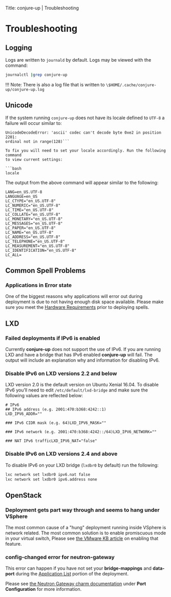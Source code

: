 Title: conjure-up | Troubleshooting

# Troubleshooting

## Logging

Logs are written to `journald` by default. Logs may be viewed with the command:

```bash
journalctl |grep conjure-up
```

!!! Note:
    There is also a log file that is written to
    `\$HOME/.cache/conjure-up/conjure-up.log`

## Unicode

If the system running `conjure-up` does not have its locale defined to
`UTF-8` a failure will occur similar to:

```
UnicodeDecodeError: 'ascii' codec can't decode byte 0xe2 in position 2201:
ordinal not in range(128)```

To fix you will need to set your locale accordingly. Run the following command
to view current settings:

```bash
locale
```

The output from the above command will appear similar to the following:

```no-highlight
LANG=en_US.UTF-8
LANGUAGE=en_US
LC_CTYPE="en_US.UTF-8"
LC_NUMERIC="en_US.UTF-8"
LC_TIME="en_US.UTF-8"
LC_COLLATE="en_US.UTF-8"
LC_MONETARY="en_US.UTF-8"
LC_MESSAGES="en_US.UTF-8"
LC_PAPER="en_US.UTF-8"
LC_NAME="en_US.UTF-8"
LC_ADDRESS="en_US.UTF-8"
LC_TELEPHONE="en_US.UTF-8"
LC_MEASUREMENT="en_US.UTF-8"
LC_IDENTIFICATION="en_US.UTF-8"
LC_ALL=
```

## Common Spell Problems

### Applications in Error state

One of the biggest reasons why applications will error out during deployment is
due to not having enough disk space available. Please make sure you meet the
[Hardware Requirements][hardware] prior to deploying spells.

## LXD

### Failed deployments if IPv6 is enabled

Currently **conjure-up** does not support the use of IPv6. If you are running
LXD and have a bridge that has IPv6 enabled **conjure-up** will fail. The
output will include an explanation why and information for disabling IPv6.

### Disable IPv6 on LXD versions 2.2 and below

LXD version 2.0 is the default version on Ubuntu Xenial 16.04. To disable IPv6
you’ll need to edit `/etc/default/lxd-bridge` and make sure the following
values are reflected below:

```no-highlight
# IPv6
## IPv6 address (e.g. 2001:470:b368:4242::1)
LXD_IPV6_ADDR=""

### IPv6 CIDR mask (e.g. 64)LXD_IPV6_MASK=""

### IPv6 network (e.g. 2001:470:b368:4242::/64)LXD_IPV6_NETWORK=""

### NAT IPv6 trafficLXD_IPV6_NAT="false"
```

### Disable IPv6 on LXD versions 2.4 and above

To disable IPv6 on your LXD bridge (`lxdbr0` by default) run the following:

```bash
lxc network set lxdbr0 ipv6.nat false
lxc network set lxdbr0 ipv6.address none
```

## OpenStack


### Deployment gets part way through and seems to hang under VSphere

The most common cause of a "hung" deployment running inside VSphere is network
related. The most common solution is to enable promiscuous mode in your virtual
switch, Please see [the VMware KB article][vmwarekb] on enabling that feature.

### config-changed error for neutron-gateway

This error can happen if you have not set your **bridge-mappings** and
**data-port** during the [Application List][applist] portion of the deployment.

Please see [the Neutron Gateway charm documentation][neutron] under **Port
Configuration** for more information.

<!-- LINKS -->
[hardware]: ./index.md#hardware-requirements
[vmwarekb]: https://kb.vmware.com/selfservice/microsites/search.do?language=en_US&cmd=displayKC&externalId=1004099
[applist]: ./index.md#application-list
[neutron]: https://jujucharms.com/neutron-gateway/
